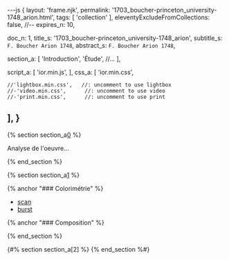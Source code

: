---js
{
  layout:    'frame.njk',
  permalink: '1703_boucher-princeton_university-1748_arion.html',
  tags:      [ 'collection' ],
  eleventyExcludeFromCollections: false,
  //-- expires_n: 10,

  doc_n:      1,
  title_s:    '1703_boucher-princeton_university-1748_arion',
  subtitle_s: `F. Boucher Arion 1748`,
  abstract_s: `F. Boucher Arion 1748`,

  section_a:
  [
    'Introduction',
    'Étude',
    //...
  ],

  script_a:
  [
    'ior.min.js',
  ],
  css_a:
  [
    'ior.min.css',

    //'lightbox.min.css',   //: uncomment to use lightbox
    //-'video.min.css',      //: uncomment to use video
    //-'print.min.css',      //: uncomment to use print
  ],
}
---
[comment]: # (======================== Introduction ========================)
{% section section_a[0] %}

Analyse de l'oeuvre...


{% end_section %}




[comment]: # (======================== Étude ========================)

{% section section_a[1] %}

{% anchor "### Colorimétrie" %}

+  [scan][0]
+  [burst][1]

{% anchor "### Composition" %}


{% end_section %}



[comment]: # (======================== Références ========================)

{#% section section_a[2] %}
{% end_section %#}




[comment]: # (======================== Links ========================)
[0]: 1703_boucher-princeton_university-1748_arion__scan.html
[1]: 1703_boucher-princeton_university-1748_arion__burst.html